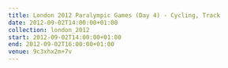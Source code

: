 ```yaml
---
title: London 2012 Paralympic Games (Day 4) - Cycling, Track
date: 2012-09-02T14:00:00+01:00
collection: london_2012
start: 2012-09-02T14:00:00+01:00
end: 2012-09-02T16:00:00+01:00
venue: 9c3xhx2m+7v
---
```


